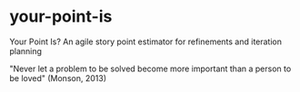 # your-point-is

Your Point Is? An agile story point estimator for refinements and iteration planning

"Never let a problem to be solved become more important than a person to be loved" (Monson, 2013)
